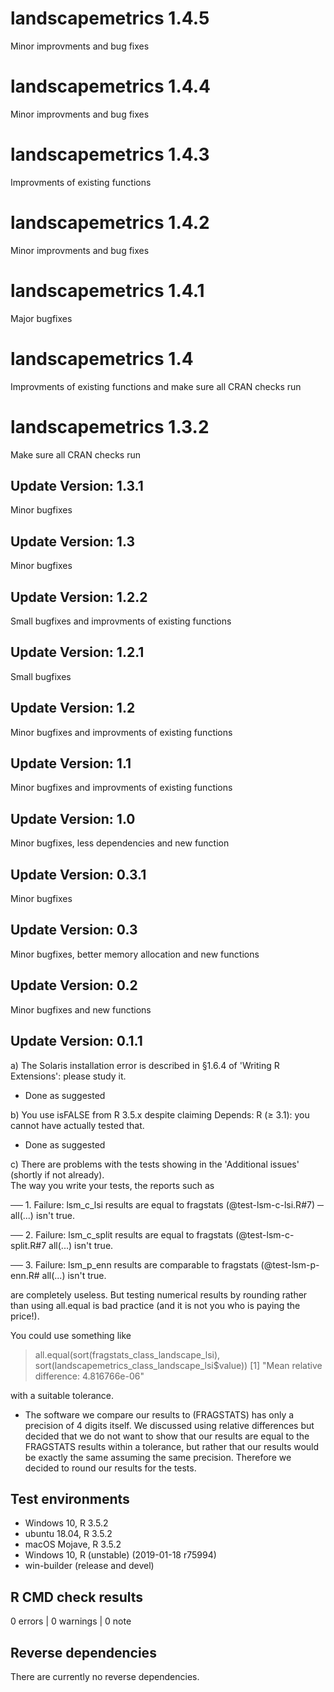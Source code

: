 # landscapemetrics 1.4.5
Minor improvments and bug fixes

# landscapemetrics 1.4.4
Minor improvments and bug fixes

# landscapemetrics 1.4.3
Improvments of existing functions

# landscapemetrics 1.4.2
Minor improvments and bug fixes

# landscapemetrics 1.4.1
Major bugfixes

# landscapemetrics 1.4
Improvments of existing functions and make sure all CRAN checks run

# landscapemetrics 1.3.2
Make sure all CRAN checks run

## Update Version: 1.3.1
Minor bugfixes

## Update Version: 1.3
Minor bugfixes

## Update Version: 1.2.2
Small bugfixes and improvments of existing functions

## Update Version: 1.2.1
Small bugfixes

## Update Version: 1.2
Minor bugfixes and improvments of existing functions

## Update Version: 1.1
Minor bugfixes and improvments of existing functions

## Update Version: 1.0
Minor bugfixes, less dependencies and new function

## Update Version: 0.3.1
Minor bugfixes

## Update Version: 0.3
Minor bugfixes, better memory allocation and new functions

## Update Version: 0.2
Minor bugfixes and new functions

## Update Version: 0.1.1
a) The Solaris installation error is described in §1.6.4 of 'Writing R 
Extensions': please study it.

* Done as suggested

b) You use isFALSE from R 3.5.x despite claiming Depends: R (≥ 3.1): you 
cannot have actually tested that.

* Done as suggested

c) There are problems with the tests showing in the 'Additional issues' (shortly if not already).  
The way you write your tests, the reports such as

── 1. Failure: lsm_c_lsi results are equal to fragstats (@test-lsm-c-lsi.R#7)  ─
 all(...) isn't true.

 ── 2. Failure: lsm_c_split results are equal to fragstats (@test-lsm-c-split.R#7
 all(...) isn't true.

 ── 3. Failure: lsm_p_enn results are comparable to fragstats (@test-lsm-p-enn.R#
 all(...) isn't true.

are completely useless. But testing numerical results by rounding rather than using all.equal 
is bad practice (and it is not you who is paying the price!).

You could use something like

> all.equal(sort(fragstats_class_landscape_lsi), sort(landscapemetrics_class_landscape_lsi$value))
[1] "Mean relative difference: 4.816766e-06"

with a suitable tolerance.

* The software we compare our results to (FRAGSTATS) has only a precision of 4 digits itself. We discussed using relative differences but decided that we do not want to show that our results are equal to the FRAGSTATS results within a tolerance, but rather that our results would be exactly the same assuming the same precision. Therefore we decided to round our results for the tests.


## Test environments
* Windows 10, R 3.5.2
* ubuntu 18.04, R 3.5.2
* macOS Mojave, R 3.5.2
* Windows 10, R (unstable) (2019-01-18 r75994)
* win-builder (release and devel)

## R CMD check results

0 errors | 0 warnings | 0 note

## Reverse dependencies

There are currently no reverse dependencies.
